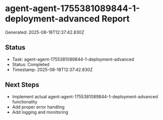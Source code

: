 # agent-agent-1755381089844-1-deployment-advanced Report

Generated: 2025-08-18T12:37:42.830Z

## Status
- Task: agent-agent-1755381089844-1-deployment-advanced
- Status: Completed
- Timestamp: 2025-08-18T12:37:42.830Z

## Next Steps
- Implement actual agent-agent-1755381089844-1-deployment-advanced functionality
- Add proper error handling
- Add logging and monitoring
